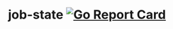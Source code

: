 # job-state [![Go Report Card](https://goreportcard.com/badge/github.com/iskandersierra/job-state)](https://goreportcard.com/report/github.com/iskandersierra/job-state)
